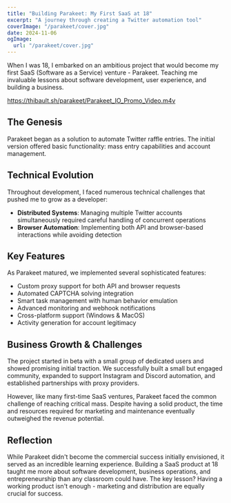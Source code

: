 ```yaml
---
title: "Building Parakeet: My First SaaS at 18"
excerpt: "A journey through creating a Twitter automation tool"
coverImage: "/parakeet/cover.jpg"
date: 2024-11-06
ogImage:
  url: "/parakeet/cover.jpg"
---
```


When I was 18, I embarked on an ambitious project that would become my first SaaS (Software as a Service) venture - Parakeet. Teaching me invaluable lessons about software development, user experience, and building a business.

https://thibault.sh/parakeet/Parakeet_IO_Promo_Video.m4v

## The Genesis

Parakeet began as a solution to automate Twitter raffle entries. The initial version offered basic functionality: mass entry capabilities and account management.

## Technical Evolution

Throughout development, I faced numerous technical challenges that pushed me to grow as a developer:

- **Distributed Systems**: Managing multiple Twitter accounts simultaneously required careful handling of concurrent operations
- **Browser Automation**: Implementing both API and browser-based interactions while avoiding detection

## Key Features

As Parakeet matured, we implemented several sophisticated features:

- Custom proxy support for both API and browser requests
- Automated CAPTCHA solving integration
- Smart task management with human behavior emulation
- Advanced monitoring and webhook notifications
- Cross-platform support (Windows & MacOS)
- Activity generation for account legitimacy

## Business Growth & Challenges

The project started in beta with a small group of dedicated users and showed promising initial traction. We successfully built a small but engaged community, expanded to support Instagram and Discord automation, and established partnerships with proxy providers.

However, like many first-time SaaS ventures, Parakeet faced the common challenge of reaching critical mass. Despite having a solid product, the time and resources required for marketing and maintenance eventually outweighed the revenue potential.

## Reflection

While Parakeet didn't become the commercial success initially envisioned, it served as an incredible learning experience. Building a SaaS product at 18 taught me more about software development, business operations, and entrepreneurship than any classroom could have. The key lesson? Having a working product isn't enough - marketing and distribution are equally crucial for success.
